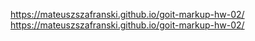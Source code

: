 https://mateuszszafranski.github.io/goit-markup-hw-02/
https://mateuszszafranski.github.io/goit-markup-hw-02/